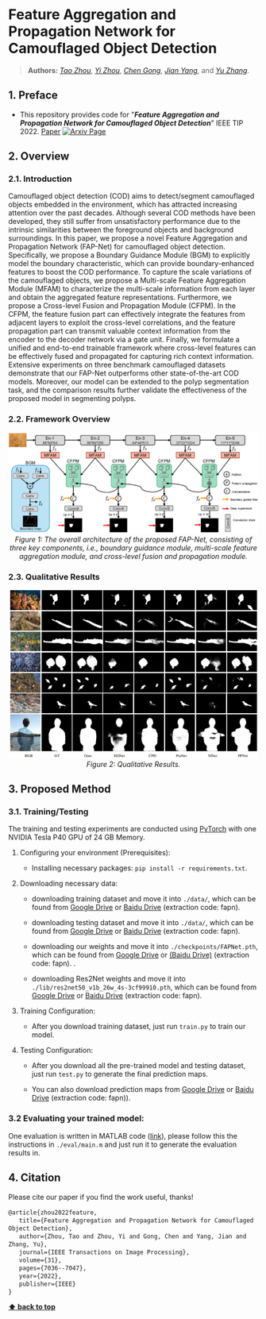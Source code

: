 # Feature Aggregation and Propagation Network for Camouflaged Object Detection

> **Authors:** 
> [*Tao Zhou*](https://taozh2017.github.io),
> [*Yi Zhou*](https://cse.seu.edu.cn/2021/0303/c23024a362239/page.htm),
> [*Chen Gong*](https://gcatnjust.github.io/ChenGong/index.html),
> [*Jian Yang*](https://scholar.google.com.hk/citations?user=6CIDtZQAAAAJ&hl=zh-CN),
> and [*Yu Zhang*](https://scholar.google.com.hk/citations?user=oDrTEi0AAAAJ&hl=zh-CN).



## 1. Preface

- This repository provides code for "_**Feature Aggregation and Propagation Network for Camouflaged Object Detection**_" IEEE TIP 2022. [Paper](https://ieeexplore.ieee.org/abstract/document/9940173/) [![Arxiv Page](https://img.shields.io/badge/Arxiv-2105.12555-red?style=flat-square)](https://arxiv.org/pdf/2212.00990.pdf)


## 2. Overview

### 2.1. Introduction

Camouflaged object detection (COD) aims to detect/segment camouflaged objects embedded in the environment, which has attracted increasing attention over the past decades.
Although several COD methods have been developed, they still suffer from unsatisfactory performance due to the intrinsic similarities between the foreground objects and background surroundings. In this paper, we propose a novel Feature Aggregation
and Propagation Network (FAP-Net) for camouflaged object detection. Specifically, we propose a Boundary Guidance Module (BGM) to explicitly model the boundary characteristic, which can provide boundary-enhanced features to boost the COD performance. To capture the scale variations of the camouflaged objects, we propose a Multi-scale Feature Aggregation Module (MFAM) to characterize the multi-scale information from
each layer and obtain the aggregated feature representations. Furthermore, we propose a Cross-level Fusion and Propagation Module (CFPM). In the CFPM, the feature fusion part can effectively integrate the features from adjacent layers to exploit the cross-level correlations, and the feature propagation part can transmit valuable context information from the encoder to the decoder network via a gate unit. Finally, we formulate a unified
and end-to-end trainable framework where cross-level features can be effectively fused and propagated for capturing rich context information. Extensive experiments on three benchmark camouflaged datasets demonstrate that our FAP-Net outperforms other state-of-the-art COD models. Moreover, our model can be extended to the polyp segmentation task, and the comparison
results further validate the effectiveness of the proposed model in segmenting polyps.


### 2.2. Framework Overview

<p align="center">
    <img src="imgs/fapnet.png"/> <br />
    <em> 
    Figure 1: The overall architecture of the proposed FAP-Net, consisting of three key components, i.e., boundary guidance module, multi-scale feature aggregation module, and cross-level fusion and propagation module.
    </em>
</p>

### 2.3. Qualitative Results

<p align="center">
    <img src="imgs/results.png"/> <br />
    <em> 
    Figure 2: Qualitative Results.
    </em>
</p>

## 3. Proposed Method

### 3.1. Training/Testing

The training and testing experiments are conducted using [PyTorch](https://github.com/pytorch/pytorch) with one NVIDIA Tesla P40 GPU of 24 GB Memory.

1. Configuring your environment (Prerequisites):
       
    + Installing necessary packages: `pip install -r requirements.txt`.

1. Downloading necessary data:


    + downloading training dataset and move it into `./data/`, 
    which can be found from [Google Drive](https://drive.google.com/file/d/1Kifp7I0n9dlWKXXNIbN7kgyokoRY4Yz7/view?usp=sharing) or [Baidu Drive](https://pan.baidu.com/s/1uyQz0b_r_5yCee0orSw7EA) (extraction code: fapn). 

    + downloading testing dataset and move it into `./data/`, 
    which can be found from [Google Drive](https://drive.google.com/file/d/1SLRB5Wg1Hdy7CQ74s3mTQ3ChhjFRSFdZ/view?usp=sharing) or [Baidu Drive](https://pan.baidu.com/s/1F3tVEWYzKYp5NBv3cjiaAg) (extraction code: fapn). 
        
    + downloading our weights and move it into `./checkpoints/FAPNet.pth`, 
    which can be found from [Google Drive](https://drive.google.com/file/d/1qjb70ZGwExei21x6uMQbUAwZ0Ts4Z-xk/view?usp=share_link) or [(Baidu Drive)](https://pan.baidu.com/s/1BeRx81XNKq_jA7LHut1VZg) (extraction code: fapn). .
    
    + downloading Res2Net weights and move it into `./lib/res2net50_v1b_26w_4s-3cf99910.pth`,
    which can be found from [Google Drive](https://drive.google.com/file/d/1_1N-cx1UpRQo7Ybsjno1PAg4KE1T9e5J/view?usp=sharing) or [Baidu Drive](https://pan.baidu.com/s/1gDNNh7Cad3jv2l7i4_V33Q) (extraction code: fapn). 

1. Training Configuration:

    + After you download training dataset, just run `train.py` to train our model.


1. Testing Configuration:

    + After you download all the pre-trained model and testing dataset, just run `test.py` to generate the final prediction maps.
    
    + You can also download prediction maps from [Google Drive](https://drive.google.com/file/d/1O5gDTBasHWuwPv4hxd04Nt08y16_Y578/view?usp=sharing) or [Baidu Drive](https://pan.baidu.com/s/1nltTLWnU3YZpCQO5LewAIw) (extraction code: fapn)).
    

### 3.2 Evaluating your trained model:

One evaluation is written in MATLAB code ([link](https://github.com/DengPingFan/CODToolbox)), 
please follow this the instructions in `./eval/main.m` and just run it to generate the evaluation results in.



## 4. Citation

Please cite our paper if you find the work useful, thanks!
	
	@article{zhou2022feature,
	   title={Feature Aggregation and Propagation Network for Camouflaged Object Detection},
	   author={Zhou, Tao and Zhou, Yi and Gong, Chen and Yang, Jian and Zhang, Yu},
	   journal={IEEE Transactions on Image Processing},
	   volume={31},
	   pages={7036--7047},
	   year={2022},
	   publisher={IEEE}
	}



**[⬆ back to top](#1-preface)**

